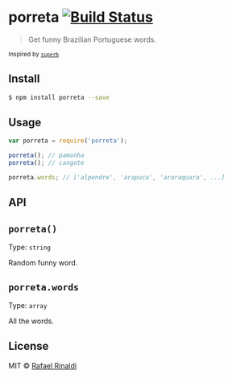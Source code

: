 # porreta [![Build Status](https://travis-ci.org/rafaelrinaldi/porreta.svg?branch=master)](https://travis-ci.org/rafaelrinaldi/porreta)

> Get funny Brazilian Portuguese words.

<sup>Inspired by [`superb`](http://github.com/sindresorhus/superb)</sup>

## Install

```sh
$ npm install porreta --save
```

## Usage

```javascript
var porreta = require('porreta');

porreta(); // pamonha
porreta(); // cangote

porreta.words; // ['alpendre', 'arapuca', 'araraquara', ...]
```

## API

## `porreta()`

Type: `string`  

Random funny word.

## `porreta.words`

Type: `array`  

All the words.

## License

MIT © [Rafael Rinaldi](http://rinaldi.io)
